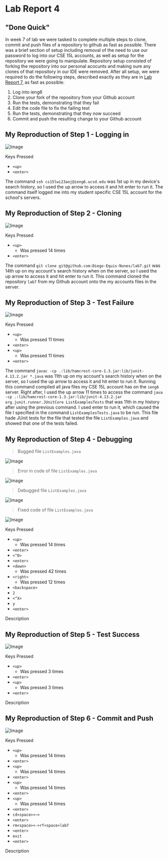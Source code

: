 # Lab Report 4

## "Done Quick"

In week 7 of lab we were tasked to complete multiple steps to clone, commit and push files of a repository to github as fast as possible. There was a brief section of setup including removal of the need to use our password to log into our CSE 15L accounts, as well as setup for the repository we were going to manipulate. Repository setup consisted of forking the repository into our personal acocunts and making sure any clones of that repository in our IDE were removed. After all setup, we were required to do the following steps, described exactly as they are in [Lab Report 7](https://ucsd-cse15l-w23.github.io/week/week7/), as fast as possible:

1. Log into ieng6
2. Clone your fork of the repository from your Github account
3. Run the tests, demonstrating that they fail
4. Edit the code file to fix the failing test
5. Run the tests, demonstrating that they now succeed
6. Commit and push the resulting change to your Github account

## My Reproduction of Step 1 - Logging in

![Image](Step4LogIn.png)

Keys Pressed
* `<up>`
* `<enter>`

The command `ssh cs15lwi23aoj@ieng6.ucsd.edu` was 1st up in my device's search history, so I used the up arrow to access it and hit enter to run it. The command itself logged me into my student specific CSE 15L account for the school's servers.

## My Reproduction of Step 2 - Cloning

![Image](Step5CloneFork.png)

Keys Pressed
* `<up>`
  * Was pressed 14 times
* `<enter>`

The command `git clone git@github.com:Diego-Equis-Nunes/lab7.git` was 14th up on my account's search history when on the server, so I used the up arrow to access it and hit enter to run it. This command cloned the repository `lab7` from my Github account onto the my accounts files in the server.

## My Reproduction of Step 3 - Test Failure

![Image](Step6TestsFail.png)

Keys Pressed
* `<up>`
  * Was pressed 11 times
* `<enter>`
* `<up>`
  * Was pressed 11 times
* `<enter>`

The command `javac -cp .:lib/hamcrest-core-1.3.jar:lib/junit-4.13.2.jar *.java` was 11th up on my account's search history when on the server, so I used the up arrow to access it and hit enter to run it. Running this command compiled all java files my CSE 15L account has on the `ieng6` server. Right after, I used the up arrow 11 times to access the command `java -cp .:lib/hamcrest-core-1.3.jar:lib/junit-4.13.2.jar org.junit.runner.JUnitCore ListExamplesTests` that was 11th in my history after using the previous command. I used enter to run it, which caused the file I specified in the command `ListExamplesTests.java` to be run. This file hade JUnit tests for the file that tested the file `ListExamples.java` and showed that one of the tests failed.

## My Reproduction of Step 4 - Debugging

> Bugged file `ListExamples.java`

![Image](Step7UnfixedFull.png)

> Error in code of file `ListExamples.java`

![Image](Step7UnfixedZoom.png)

> Debugged file `ListExamples.java`

![Image](Step7FixedFull.png)

> Fixed code of file `ListExamples.java`

![Image](Step7FixedZoom.png)

Keys Pressed
* `<up>`
  * Was pressed 14 times
* `<enter>`
* `<^O>`
* `<enter>`
* `<down>`
  * Was pressed 42 times
* `<right>`
  * Was pressed 12 times
* `<backspace>`
* `2`
* `<^X>`
* `y`
* `<enter>`

Description

## My Reproduction of Step 5 - Test Success

![Image](Step8TestsPass.png)

Keys Pressed
* `<up>`
  * Was pressed 3 times
* `<enter>`
* `<up>`
  * Was pressed 3 times
* `<enter>`

Description

## My Reproduction of Step 6 - Commit and Push

![Image](Step9CommitPush.png)

Keys Pressed
* `<up>`
  * Was pressed 14 times
* `<enter>`
* `<up>`
  * Was pressed 14 times
* `<enter>`
* `<up>`
  * Was pressed 14 times
* `<enter>`
* `<up>`
  * Was pressed 14 times
* `<enter>`
* `cd<space><~>`
* `<enter>`
* `rm<space><->rf<space>lab7`
* `<enter>`
* `exit`
* `<enter>`

Description
